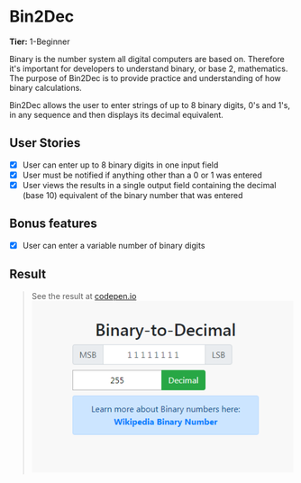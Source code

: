 # Bin2Dec

**Tier:** 1-Beginner

Binary is the number system all digital computers are based on.
Therefore it's important for developers to understand binary, or base 2,
mathematics. The purpose of Bin2Dec is to provide practice and
understanding of how binary calculations.

Bin2Dec allows the user to enter strings of up to 8 binary digits, 0's
and 1's, in any sequence and then displays its decimal equivalent.

## User Stories

- [x] User can enter up to 8 binary digits in one input field
- [x] User must be notified if anything other than a 0 or 1 was entered
- [x] User views the results in a single output field containing the decimal (base 10) equivalent of the binary number that was entered

## Bonus features

- [x] User can enter a variable number of binary digits

## Result

> See the result at [codepen.io](https://codepen.io/apsampaio/full/dyoOxKZ) [![codepen.io](https://github.com/apsampaio/App-Ideas-Challenge/blob/master/Bin2Dec/img/prev.png?raw=true)](https://codepen.io/apsampaio/full/dyoOxKZ)
